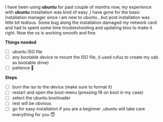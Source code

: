 I have been using **ubuntu** for past couple of months now, my experience with **ubuntu** installation  was kind of easy ,I have gone for the basic installation manager since i am new to ubuntu , but post installation was little bit tedious. Some bug along the installation damaged my network card and had to spent some time troubleshooting and updating  bios to make it right. Now the os is working smooth and fine. 

**Things needed**
 - [ ] ubuntu ISO file
 - [ ] any bootable device to mount the ISO file, (i used rufus to create my usb as bootable drive)
 - [ ]  patience 🥲

**Steps**
 - [ ] burn the iso to the device (make sure to format it)
 - [ ] restart and open the boot-menu (pressing f8 on boot in my case)
 - [ ] select the ubuntu bootloader
 - [ ] rest will be obvious
 - [ ] go for easy installation if you are a beginner ,ubuntu will take care everything for you 😇 
